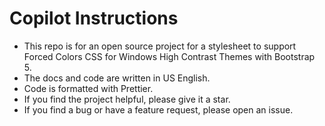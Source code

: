 # Copilot Instructions

- This repo is for an open source project for a stylesheet to support Forced Colors CSS for Windows High Contrast Themes with Bootstrap 5.
- The docs and code are written in US English.
- Code is formatted with Prettier.
- If you find the project helpful, please give it a star.
- If you find a bug or have a feature request, please open an issue.
